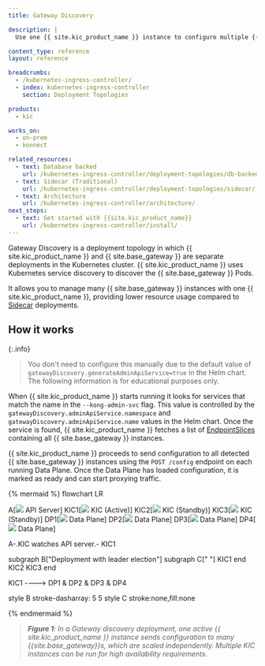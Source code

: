 ```yaml
---
title: Gateway Discovery

description: |
  Use one {{ site.kic_product_name }} instance to configure multiple {{ site.base_gateway }} instances. Gateway Discovery is Kong's recommended deployment topology for the {{ site.kic_product_name }}. 

content_type: reference
layout: reference

breadcrumbs:
  - /kubernetes-ingress-controller/
  - index: kubernetes-ingress-controller
    section: Deployment Topologies

products:
  - kic

works_on:
  - on-prem
  - konnect

related_resources:
  - text: Database backed
    url: /kubernetes-ingress-controller/deployment-topologies/db-backed/
  - text: Sidecar (Traditional)
    url: /kubernetes-ingress-controller/deployment-topologies/sidecar/
  - text: Architecture
    url: /kubernetes-ingress-controller/architecture/
next_steps:
  - text: Get started with {{site.kic_product_name}}
    url: /kubernetes-ingress-controller/install/
---
```


Gateway Discovery is a deployment topology in which {{ site.kic_product_name }} and {{ site.base_gateway }} are separate deployments in the Kubernetes cluster. {{ site.kic_product_name }} uses Kubernetes service discovery to discover the {{ site.base_gateway }} Pods.

It allows you to manage many {{ site.base_gateway }} instances with one {{ site.kic_product_name }}, providing lower resource usage compared to [Sidecar](/kubernetes-ingress-controller/deployment-topologies/sidecar/) deployments.

## How it works

{:.info}
> You don't need to configure this manually due to the default value of `gatewayDiscovery.generateAdminApiService=true` in the Helm chart. The following information is for educational purposes only.

When {{ site.kic_product_name }} starts running it looks for services that match the name in the `--kong-admin-svc` flag. This value is controlled by the `gatewayDiscovery.adminApiService.namespace` and `gatewayDiscovery.adminApiService.name` values in the Helm chart. Once the service is found, {{ site.kic_product_name }} fetches a list of [EndpointSlices](https://kubernetes.io/docs/concepts/services-networking/endpoint-slices/) containing all {{ site.base_gateway }} instances.

{{ site.kic_product_name }} proceeds to send configuration to all detected {{ site.base_gateway }} instances using the `POST /config` endpoint on each running Data Plane. Once the Data Plane has loaded configuration, it is marked as ready and can start proxying traffic.

<!--vale off-->
{% mermaid %}
flowchart LR

A[<img src="/assets/icons/kubernetes.svg" style="max-height:20px"> API Server]
KIC1[<img src="/assets/icons/gateway.svg" style="max-height:20px"> KIC 
&lpar;Active&rpar;]
KIC2[<img src="/assets/icons/gateway.svg" style="max-height:20px"> KIC
&lpar;Standby&rpar;]
KIC3[<img src="/assets/icons/gateway.svg" style="max-height:20px"> KIC
&lpar;Standby&rpar;]
DP1[<img src="/assets/icons/gateway.svg" style="max-height:20px"> Data Plane]
DP2[<img src="/assets/icons/gateway.svg" style="max-height:20px"> Data Plane]
DP3[<img src="/assets/icons/gateway.svg" style="max-height:20px"> Data Plane]
DP4[<img src="/assets/icons/gateway.svg" style="max-height:20px"> Data Plane]

A-.KIC watches 
API server.- KIC1

subgraph B["Deployment with
leader election"]
subgraph C[" "]
  KIC1
end
  KIC2
  KIC3
end

KIC1 ----> DP1 & DP2 & DP3 & DP4

style B stroke-dasharray: 5 5
style C stroke:none,fill:none

{% endmermaid %}
<!--vale on-->

> _**Figure 1**: In a Gateway discovery deployment, one active {{ site.kic_product_name }} instance sends configuration to many {{site.base_gateway}}s, which are scaled independently. Multiple KIC instances can be run for high availability requirements._